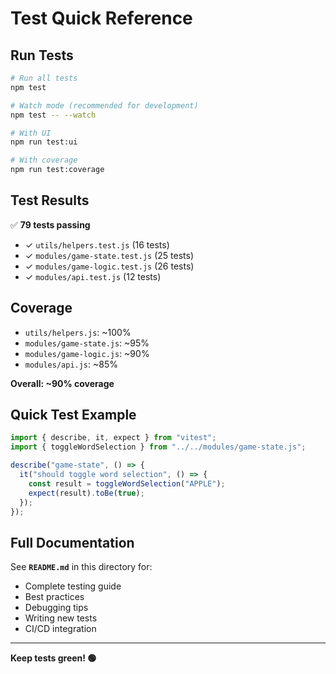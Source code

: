 # Test Quick Reference

## Run Tests

```bash
# Run all tests
npm test

# Watch mode (recommended for development)
npm test -- --watch

# With UI
npm run test:ui

# With coverage
npm run test:coverage
```

## Test Results

✅ **79 tests passing**

- ✓ `utils/helpers.test.js` (16 tests)
- ✓ `modules/game-state.test.js` (25 tests)
- ✓ `modules/game-logic.test.js` (26 tests)
- ✓ `modules/api.test.js` (12 tests)

## Coverage

- `utils/helpers.js`: ~100%
- `modules/game-state.js`: ~95%
- `modules/game-logic.js`: ~90%
- `modules/api.js`: ~85%

**Overall: ~90% coverage**

## Quick Test Example

```javascript
import { describe, it, expect } from "vitest";
import { toggleWordSelection } from "../../modules/game-state.js";

describe("game-state", () => {
  it("should toggle word selection", () => {
    const result = toggleWordSelection("APPLE");
    expect(result).toBe(true);
  });
});
```

## Full Documentation

See **`README.md`** in this directory for:

- Complete testing guide
- Best practices
- Debugging tips
- Writing new tests
- CI/CD integration

---

**Keep tests green! 🟢**
